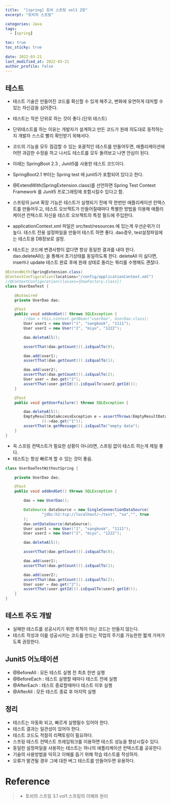 ```yaml
---
title:  "[spring] 토비 스프링 vol1 2장"
excerpt: "토비의 스프링"

categories: Java
tags:
  - [spring]

toc: true
toc_sticky: true
 
date: 2022-03-21
last_modified_at: 2022-03-21
author_profile: false     
---
```


## 테스트

 - 테스트 기술은 만들어진 코드를 확신할 수 있게 해주고, 변화에 유연하게 대처할 수 있는 자신감을 심어준다.
 - 테스트는 작은 단위로 하는 것이 좋다.(단위 테스트)
 - 단위테스트를 하는 이유는 개발자가 설계하고 만든 코드가 원래 의도대로 동작하는지 개발자 스스로 빨리 확인받기 위해서다.
- 코드의 기능을 모두 점검할 수 있는 포괄적인 테스트를 만들어두면, 
애플리케이션에 어떤 과감한 수정을 하고 나서도 테스트를 모두 돌려보고 나면 안심이 된다.

- 아래는 SpringBoot 2.3 , Junit5를 사용한 테스트 코드이다. 
- SpringBoot2.1 부터는 Spring test 에 junit5가 포함되어 있다고 한다.
- @ExtendWith(SpringExtension.class)를 선언하면 Spring Test Context Framework 를 Junit5 프로그래밍에 포함시킬수 있다고 함.
- 스프링의 junit  확장 기능은 테스트가 실행되기 전에 딱 한번만 애플리케이션 컨택스트를 만들어두고, 테스트 오브젝트가 만들어질때마다 특별한 방법을 이용해 애플리케이션 컨텍스트 자신을 테스트 오브젝트의 특정 필드에 주입한다. 
- applicationContext.xml 파일은 src/test/resources 에 있는게 우선순위가 더 높다.
테스트 전용 설정파일을 만들어 테스트 하면 좋다. dao경우, test설정파일에는 테스트용 DB정보로 설정. 
- 테스트는 코드에 변경사항이 없다면 항상 동일한 결과를 내야 한다. dao.deleteAll();
을 통해서 초기상태를 동일하도록 한다. deleteAll 이 싫다면, insert나 update 테스트 완료 후에
원래 상태로 돌리는 쿼리를 수행해도 괜찮다. 

```java
@ExtendWith(SpringExtension.class)
@ContextConfiguration(locations="/config/applicationContext.xml")
//@ContextConfiguration(classes={DaoFactory.class})
class UserDaoTest {

    @Autowired
    private UserDao dao;

    @Test
    public void addAndGet() throws SQLException {
        //dao = this.context.getBean("userDao", UserDao.class);
        User user1 = new User("1", "sangkook", "1111");
        User user2 = new User("2", "miyu", "1222");

        dao.deleteAll();

        assertThat(dao.getCount()).isEqualTo(0);

        dao.add(user1);
        assertThat(dao.getCount()).isEqualTo(1);

        dao.add(user2);
        assertThat(dao.getCount()).isEqualTo(2);
        User user = dao.get("2");
        assertThat(user.getId()).isEqualTo(user2.getId());
    }

    @Test
    public void getUserFailure() throws SQLException {

        dao.deleteAll();
        EmptyResultDataAccessException e = assertThrows(EmptyResultDataAccessException.class,
                ()->dao.get("1"));
        assertThat(e.getMessage()).isEqualTo("empty data");
    }
}
```

 - 꼭 스프링 컨텍스트가 필요한 상황이 아니라면, 스프링 없이 테스트 하는게 제일 좋다. 
 - 테스트는 항상 빠르게 할 수 있는 것이 좋음.

```java
class UserDaoTestWithoutSpring {

    private UserDao dao;

    @Test
    public void addAndGet() throws SQLException {

        dao = new UserDao();

        DataSource dataSource = new SingleConnectionDataSource(
                "jdbc:h2:tcp://localhost/~/test", "sa","", true
        );
        dao.setDataSource(dataSource);
        User user1 = new User("1", "sangkook", "1111");
        User user2 = new User("2", "miyu", "1222");

        dao.deleteAll();

        assertThat(dao.getCount()).isEqualTo(0);

        dao.add(user1);
        assertThat(dao.getCount()).isEqualTo(1);

        dao.add(user2);
        assertThat(dao.getCount()).isEqualTo(2);
        User user = dao.get("2");
        assertThat(user.getId()).isEqualTo(user2.getId());
    }
}
``` 

## 테스트 주도 개발

 - 실패한 테스트를 성공시키기 위한 목적이 아닌 코드는 만들지 않는다. 
 - 테스트 작성과 이를 성공시키는 코드를 만드는 작업의 주기를 가능한한 짧게 가져가도록 권장한다. 

 ## Junit5 어노테이션

  - @BeforeAll : 모든 테스트 실행 전 최초 한번 실행
  - @BeforeEach : 테스트 실행할 때마다 테스트 전에 실행
  - @AfterEach : 테스트 종료할때마다 테스트 이후 실행
  - @AfterAll : 모든 테스트 종료 후 마지막 실행

## 정리
 
- 테스트는 자동화 되고, 빠르게 실행될수 있어야 한다. 
- 테스트 결과는 일관성이 있어야 한다. 
- 테스트 코드도 적절히 리팩토링이 필요하다. 
- 스프링 테스트 컨텍스트 프레임워크를 이용하면 테스트 성능을 향상시킬수 있다.
- 동일한 설정파일을 사용하는 테스트는 하나의 애플리케이션 컨텍스트를 공유한다. 
- 기술의 사용방법을 익히고 이해를 돕기 위해 학습 테스트를 작성하자. 
- 오류가 발견될 경우 그에 대한 버그 테스트를 만들어두면 유용하다. 

# Reference

> - 토비의 스프링 3.1 vol1 스프링의 이해와 원리
